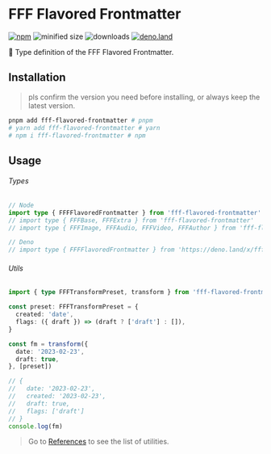# FFF Flavored Frontmatter

[![npm](https://img.shields.io/npm/v/fff-flavored-frontmatter?color=yellow)](https://npmjs.com/package/fff-flavored-frontmatter)
![minified size](https://img.shields.io/bundlephobia/min/fff-flavored-frontmatter?color=yellow)
![downloads](https://img.shields.io/npm/dt/fff-flavored-frontmatter?color=yellow)
[![deno.land](https://img.shields.io/badge/available%20on-deno.land/x-black.svg?logo=deno)](https://deno.land/x/fff)

🌟 Type definition of the FFF Flavored Frontmatter.

## Installation

> pls confirm the version you need before installing, or always keep the latest version.

```bash
pnpm add fff-flavored-frontmatter # pnpm
# yarn add fff-flavored-frontmatter # yarn
# npm i fff-flavored-frontmatter # npm
```

## Usage

###### Types

```ts
// Node
import type { FFFFlavoredFrontmatter } from 'fff-flavored-frontmatter'
// import type { FFFBase, FFFExtra } from 'fff-flavored-frontmatter'
// import type { FFFImage, FFFAudio, FFFVideo, FFFAuthor } from 'fff-flavored-frontmatter'

// Deno
// import type { FFFFlavoredFrontmatter } from 'https://deno.land/x/fff/mod.ts'
```

###### Utils

```ts
import { type FFFTransformPreset, transform } from 'fff-flavored-frontmatter'

const preset: FFFTransformPreset = {
  created: 'date',
  flags: ({ draft }) => (draft ? ['draft'] : []),
}

const fm = transform({
  date: '2023-02-23',
  draft: true,
}, [preset])

// {
//   date: '2023-02-23',
//   created: '2023-02-23',
//   draft: true,
//   flags: ['draft']
// }
console.log(fm)
```

> Go to [References](https://fff.js.org/references/fff-flavored-frontmatter.html) to see the list of utilities.

